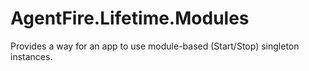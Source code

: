 # AgentFire.Lifetime.Modules
Provides a way for an app to use module-based (Start/Stop) singleton instances.
